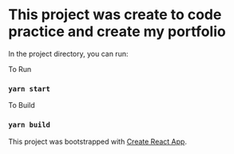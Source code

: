 # This project was create to code practice and create my portfolio

In the project directory, you can run:

To Run
### `yarn start`

To Build
### `yarn build`


This project was bootstrapped with [Create React App](https://github.com/facebook/create-react-app).
